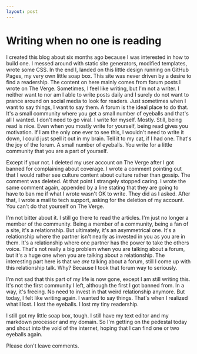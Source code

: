 ```yaml
---
layout: post
---
```

# Writing when no one is reading

I created this blog about six months ago because I was interested in how to build one. I messed around with static site generators, modified templates, wrote some CSS. In the end I, landed on this little design running on GitHub Pages, my very own little soap box. This site was never driven by a desire to find a readership. The content on here mainly comes from forum posts I wrote on The Verge. Sometimes, I feel like writing, but I'm not a writer. I neither want to nor am I able to write posts daily and I surely do not want to prance around on social media to look for readers. Just sometimes when I want to say things, I want to say them. A forum is the ideal place to do that. It's a small community where you get a small number of eyeballs and that's all I wanted. I don't need to go viral. I write for myself. Mostly. Still, being read is nice. Even when you mostly write for yourself, being read gives you motivation. If I am the only one ever to see this, I wouldn't need to write it down, I could just spell it out in my brain. Tell it to my cat, if I had one. That's the joy of the forum. A small number of eyeballs. You write for a little community that you are a part of yourself.

Except if your not. I deleted my user account on The Verge after I got banned for complaining about coverage. I wrote a comment pointing out that I would rather see culture content about culture rather than gossip. The comment was deleted. At that point I strangely stopped caring. I wrote the same comment again, appended by a line stating that they are going to have to ban me if what I wrote wasn't OK to write. They did as I asked. After that, I wrote a mail to tech support, asking for the deletion of my account. You can't do that yourself on The Verge.

I'm not bitter about it. I still go there to read the articles. I'm just no longer a member of the community. Being a member of a community, being a fan of a site, it's a relationship. But ultimately, it's an asymmetrical one. It's a relationship where the partner isn't nearly as invested in you as you are in them. It's a relationship where one partner has the power to take the others voice. That's not really a big problem when you are talking about a forum, but it's a huge one when you are talking about a relationship. The interesting part here is that we _are_ talking about a forum, still I come up with this relationship talk. Why? Because I took that forum way to seriously.

I'm not sad that this part of my life is now gone, except I am still writing this. It's not the first community I left, although the first I got banned from. In a way, it's freeing. No need to invest in that weird relationship anymore. But today, I felt like writing again. I wanted to say things. That's when I realized what I lost. I lost the eyeballs. I lost my tiny readership.

I still got my little soap box, tough. I still have my text editor and my markdown processor and my domain. So I'm getting on the pedestal today and shout into the void of the internet, hoping that I can find one or two eyeballs again.

Please don't leave comments.

